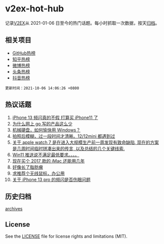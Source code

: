# v2ex-hot-hub

 记录[V2EX](https://www.v2ex.com/)从 2021-01-06 日至今的热门话题。每小时抓取一次数据，按天[归档](archives)。
 
 ## 相关项目

- [GitHub热榜](https://github.com/snaildev/github-hot-hub)
- [知乎热榜](https://github.com/snaildev/zhihu-hot-hub)
- [微博热榜](https://github.com/snaildev/weibo-hot-hub)
- [头条热榜](https://github.com/snaildev/toutiao-hot-hub)
- [抖音热榜](https://github.com/snaildev/douyin-hot-hub)


 `更新时间：2021-10-06 14:06:26 +0800`

## 热议话题

1. [iPhone 13 频闪真的不假 打算买 iPhone11 了](https://www.v2ex.com/t/805976)
1. [为什么网上 go 写的产品这么少](https://www.v2ex.com/t/806003)
1. [机械硬盘，如何愉快用 Windows？](https://www.v2ex.com/t/805963)
1. [拍照后模糊，过一段时间才清晰。12/12mini 都遇到过](https://www.v2ex.com/t/805965)
1. [关于 apple watch 7 是在进入大规模生产前一周发现有致命缺陷, 现在的方案是几周时间临时拼凑出来的传言, 以及总结的几个关键线索.](https://www.v2ex.com/t/806039)
1. [Win11 推送说不满足最低要求。。。。](https://www.v2ex.com/t/805975)
1. [现在买个 2017 款的 iMac 还能用几年](https://www.v2ex.com/t/805993)
1. [好像长了脂肪瘤](https://www.v2ex.com/t/806038)
1. [求推荐个无线鼠标，办公用](https://www.v2ex.com/t/805977)
1. [关于 iPhone 13 pro 的频闪是否伤眼问题](https://www.v2ex.com/t/806067)

## 历史归档

[archives](archives)

## License

See the [LICENSE](LICENSE) file for license rights and limitations (MIT).
